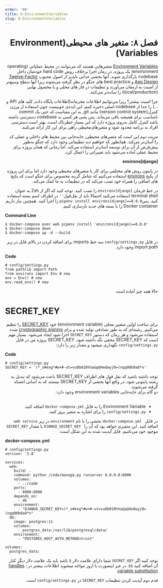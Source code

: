 ```yaml
---
order: '08'
title: 8-EnvironmentVariables
slug: 8-EnvironmentVariables
---
```


<div dir='rtl'>
<h1>فصل ۸: متغیر های محیطی(Environment Variables)</h1>
  
[Environment Variables](https://en.wikipedia.org/wiki/Environment_variable)
  متغیرهایی هستند که می‌توانند در 
  محیط عملیاتی (operating environment)
  یک پروژه, در زمان اجرا برخلاف 
  روش hard code 
  خودشان داخل codebase
  بارگذاری شوند. آنها بخشی جدایی ناپذیر از اصول محبوب 
  [Twelve-Factor App Design](https://12factor.net/) و 
  best practice های جنگو در نظر گرفته می‌شوند
  زیرا آنها سطح وسیع‌تر از امنیت به ارمغان می‌آورند و تنظیمات در فاز های محلی و یا محصول نهایی (local/production)
  را ساده‌تر می‌کنند.
  
چرا امنیت بیشتر؟ زیرا می‌توانیم اطلاعات محرمانه(اطلاعات پایگاه داده, کلید های API و ...) را جدا از codebase اصلی ذخیره کنیم. این ایده‌ی خوبیست چون استفاده از ورژن کنترل(version control system) مانند 
git, 
به این معناست که حتی یک 
commit
نامناسب
برای همیشه باقی می‌ماند. پس یعنی هر کسی به 
codebase
دسترسی داشته باشد کنترل کامل به‌روی پروژه دارد که این بسیار خطرناک است. بهتر است دسترسی افراد به برنامه محدود شود و متغیرهای‌محیطی راهی برای این کار ارائه
می‌کنند. 
  
مزیت دوم این است که متغیر‌های محیطی, جابه‌جایی بین محیط های داخلی و عملی کد را آسان‌تر می‌کند. همانطور که خواهیم دید تنظیماتی وجود دارد که جنگو به‌طور پیش‌فرض از آن برای توسعه آسان‌تر استفاده می‌کند. اما زمانی که همان پروژه برای محیط عملی آماده می‌شود باید تغییراتی را  اعمال کرد.
  
**environs[django]**

در پایتون روش های مختلفی برای کار با متغیرهای محیطی وجود دارد اما برای این پروژه از پکیح [environs](https://github.com/sloria/environs) استفاده می‌کنیم که شامل گزینه مخصوص برای جنگو است که پکیج ‌های اضافی را همراه خود نصب می‌کند که در تنظیمات به ما کمک می‌کند. 
  
در خط فرمان `environs[django]` را نصب کنید. توجه کنید که اگر از Zsh به عنوان terminal shell استفاده می‌کنید احتمالا باید از نقل‌قول`''` در اطراف اسم بسته استفاده کنید. پس`pipenv install environs[django]==8.0.0` را اجرا کنید. همچنین نیاز داریم  Docker container را با بسته های جدید بازسازی کنیم.


</div>

**Command Line**

```
$ docker-compose exec web pipenv install 'environs[django]==8.0.0'
$ docker-compose down
$ docker-compose up -d --build

```  
<div dir='rtl'>
  
در فایل `config/settings.py` سه خط imports برای اضافه کردن در بالای فایل در زیر *import path* وجود دارد.  
  
</div>

**Code**
```
# config/settings.py
from pathlib import Path
from environs import Env # new
env = Env() # new
env.read_env() # new
```

<div dir='rtl'>
حالا همه چیز آماده است
</div>

# SECRET_KEY

<div dir='rtl'>
  
برای ساخت اولین متغییر محلی (environment variable)
خود 
[SECRET_KEY](https://docs.djangoproject.com/en/3.1/ref/settings/#std:setting-SECRET_KEY)
را تنظیم می‌کنیم, رشته‌ای که به طور تصادفی تولید شده و برای 
[cryptographic signing](https://docs.djangoproject.com/en/3.1/topics/signing/)
شده استفاده می‌شود و هر زمان که دستور 
`SECRET_KEY`
اجرا شود ایجاد می‌شود. بسیار مهم است که SECRET_KEY
مخفی نگه داشته شود.
SECRET_KEY پروژه من در فایل 
`config/settings.py`
 نگهداری میشود
 و مقدار زیر را دارد: 
  
</div>

**Code**
```
# config/settings.py
SECRET_KEY = ')*_s#exg*#w+#-xt=vu8b010%%a&p@4edwyj0=(nqq90b9a8*n'
```
<div dir='rtl'>
توجه داشته باشید که نقل قول های اطراف SECRET_KEY باعث می‌شود که تبدیل به رشته پایتونی شود. در واقع آنها بخشی از  SECRET_KEY نیستند که به آسانی اشتباه گرفته می‌شوند. 
</div>

<div dir='rtl'>
دو گام برای جابه‌جایی environment variables وجود دارد:
</div>
 ‎
<div dir='rtl'> 

- Environment Variable را به فایل `docker-compose.yml` اضافه کنید.
- `config/settings.py` را برای اشاره به متغیر بروز کنید.

</div>

<div dir='rtl'>

در فایل ` docker-compose.yml` بخشی را با نام `environment` در زیر `web service` اضافه کنید. این متغیری خواهد بود که آن را ` DJANGO_SECRET_KEY` با مقدار `SECRET_KEY` موجود خود می‌نامیم. فایل آپدیت شده به این شکل است:
  
</div>

**docker-compose.yml**
```
# config/settings.py
version: '3.8'

services:
  web:
    build: .
    command: python /code/manage.py runserver 0.0.0.0:8000
    volumes:
      - .:/code
    ports:
      - 8000:8000
    depends_on:
      - db
    environment:
      - "DJANGO_SECRET_KEY=)*_s#exg*#w+#-xt=vu8b010%%a&p@4edwyj0=(nqq90b9a8*n"
  db:
    image: postgres:11
    volumes:
      - postgres_data:/var/lib/postgresql/data/
    environment:
      - "POSTGRES_HOST_AUTH_METHOD=trust"
      
volumes:
  postgres_data:
```
<div dir='rtl'>

توجه کنید اگر `SECRET_KEY`  شما دارای علامت دلار `$` باشد باید یک علامت دلار دیگر کنار آن اضافه کنید `$$`.
در غیر اینصورت با ارور مواجه میشوید
اطلاعات بیشتر در :
[handles variable substitution](https://docs.docker.com/compose/compose-file/#variable-substitution).
</div>

<div dir='rtl'>
  
قدم دوم آپدیت کردن تنظیمات `SECRET_KEY` در `config/settings.py` است.
  
</div>
